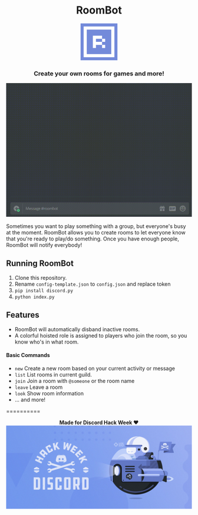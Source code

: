 <div align="center">
    <h1>RoomBot</h1>
    <a href="(https://discordapp.com/api/oauth2/authorize?client_id=592816310656696341&permissions=268576768&scope=bot)"><img src="assets/icon.png" height="100" alt="Invite RoomBot"/></a>
    <h3>Create your own rooms for games and more!</h3>
    <img src="assets/demo.gif" alt="Demo"/>
</div>

Sometimes you want to play something with a group, but everyone's busy at the moment. RoomBot allows you to create rooms to let everyone know that you're ready to play/do something. Once you have enough people, RoomBot will notify everybody!

## Running RoomBot
1. Clone this repository.
2. Rename `config-template.json` to `config.json` and replace token
3. `pip install discord.py`
4. `python index.py`

## Features
* RoomBot will automatically disband inactive rooms.
* A colorful hoisted role is assigned to players who join the room, so you know who's in what room.
#### Basic Commands
* `new` Create a new room based on your current activity or message
* `list` List rooms in current guild.
* `join` Join a room with `@someone` or the room name
* `leave` Leave a room
* `look` Show room information
* ... and more!

==========

<div align="center">
    <b>Made for Discord Hack Week ♥</b>
    <a href="https://blog.discordapp.com/discord-community-hack-week-build-and-create-alongside-us-6b2a7b7bba33"><img src="assets/discord-hack-week.jpeg" alt="Discord Hack Week"/><a>
</div>
